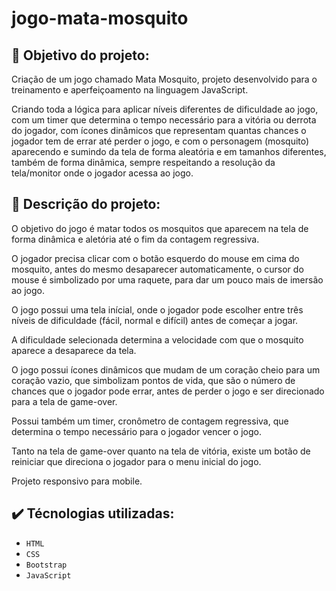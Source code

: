 # jogo-mata-mosquito

## :dart: Objetivo do projeto:

Criação de um jogo chamado Mata Mosquito, projeto desenvolvido para o treinamento e aperfeiçoamento na linguagem JavaScript.

Criando toda a lógica para aplicar níveis diferentes de dificuldade ao jogo, com um timer que determina o tempo necessário para a vitória ou derrota do jogador, com ícones dinâmicos que representam quantas chances o jogador tem de errar até perder o jogo, e com o personagem (mosquito) aparecendo e sumindo da tela de forma aleatória e em tamanhos diferentes, também de forma dinâmica, sempre respeitando a resolução da tela/monitor onde o jogador acessa ao jogo.

## :receipt: Descrição do projeto:

O objetivo do jogo é matar todos os mosquitos que aparecem na tela de forma dinâmica e aletória até o fim da contagem regressiva.

O jogador precisa clicar com o botão esquerdo do mouse em cima do mosquito, antes do mesmo desaparecer automaticamente, o cursor do mouse é simbolizado por uma raquete, para dar um pouco mais de imersão ao jogo.

O jogo possui uma tela inícial, onde o jogador pode escolher entre três níveis de dificuldade (fácil, normal e difícil) antes de começar a jogar.

A dificuldade selecionada determina a velocidade com que o mosquito aparece a desaparece da tela. 

O jogo possui ícones dinâmicos que mudam de um coração cheio para um coração vazio, que simbolizam pontos de vida, que são o número de chances que o jogador pode errar, antes de perder o jogo e ser direcionado para a tela de game-over.

Possui também um timer, cronômetro de contagem regressiva, que determina o tempo necessário para o jogador vencer o jogo.

Tanto na tela de game-over quanto na tela de vitória, existe um botão de reiniciar que direciona o jogador para o menu inicial do jogo.

Projeto responsivo para mobile.

## :heavy_check_mark: Técnologias utilizadas:

- `HTML`
- `CSS`
- `Bootstrap`
- `JavaScript`